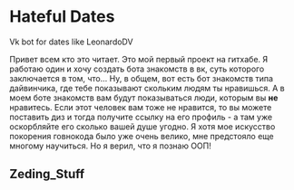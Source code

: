 # Hateful Dates
Vk bot for dates like LeonardoDV

Привет всем кто это читает. Это мой первый проект на гитхабе.
Я работаю один и хочу создать бота знакомств в вк, суть которого заключается в том, что...
Ну, в общем, вот есть бот знакомств типа дайвинчика, где тебе показывают скольким людям ты нравишься. 
А в моем боте знакомств вам будут показываться люди, которым вы **не** нравитесь.
Если этот человек вам тоже не нравится, то вы можете поставить диз и тогда получите ссылку на его профиль - а там уже оскорбляйте его сколько вашей душе угодно.
Я хотя мое искусство покорения говнокода было уже очень велико, мне предстояло еще многому научиться. Но я верил, что я познаю ООП!


## Zeding_Stuff
